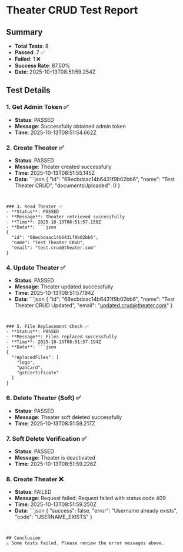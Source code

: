 # Theater CRUD Test Report

## Summary
- **Total Tests**: 8
- **Passed**: 7 ✅
- **Failed**: 1 ❌
- **Success Rate**: 87.50%
- **Date**: 2025-10-13T08:51:59.254Z

## Test Details


### 1. Get Admin Token ✅
- **Status**: PASSED
- **Message**: Successfully obtained admin token
- **Time**: 2025-10-13T08:51:54.662Z



### 2. Create Theater ✅
- **Status**: PASSED
- **Message**: Theater created successfully
- **Time**: 2025-10-13T08:51:55.145Z
- **Data**: ```json
{
  "id": "68ecbdaac14b6431f9b02bb6",
  "name": "Test Theater CRUD",
  "documentsUploaded": 0
}
```


### 3. Read Theater ✅
- **Status**: PASSED
- **Message**: Theater retrieved successfully
- **Time**: 2025-10-13T08:51:57.158Z
- **Data**: ```json
{
  "id": "68ecbdaac14b6431f9b02bb6",
  "name": "Test Theater CRUD",
  "email": "test.crud@theater.com"
}
```


### 4. Update Theater ✅
- **Status**: PASSED
- **Message**: Theater updated successfully
- **Time**: 2025-10-13T08:51:57.194Z
- **Data**: ```json
{
  "id": "68ecbdaac14b6431f9b02bb6",
  "name": "Test Theater CRUD Updated",
  "email": "updated.crud@theater.com"
}
```


### 5. File Replacement Check ✅
- **Status**: PASSED
- **Message**: Files replaced successfully
- **Time**: 2025-10-13T08:51:57.194Z
- **Data**: ```json
{
  "replacedFiles": [
    "logo",
    "panCard",
    "gstCertificate"
  ]
}
```


### 6. Delete Theater (Soft) ✅
- **Status**: PASSED
- **Message**: Theater soft deleted successfully
- **Time**: 2025-10-13T08:51:59.217Z



### 7. Soft Delete Verification ✅
- **Status**: PASSED
- **Message**: Theater is deactivated
- **Time**: 2025-10-13T08:51:59.226Z



### 8. Create Theater ❌
- **Status**: FAILED
- **Message**: Request failed: Request failed with status code 409
- **Time**: 2025-10-13T08:51:59.250Z
- **Data**: ```json
{
  "success": false,
  "error": "Username already exists",
  "code": "USERNAME_EXISTS"
}
```


## Conclusion
⚠️ Some tests failed. Please review the error messages above.
